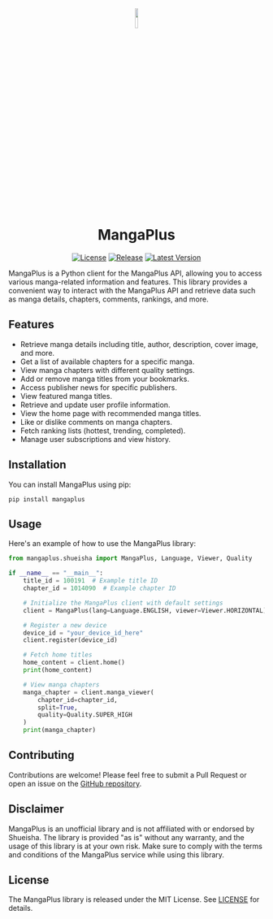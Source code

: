 <div align="center">

<img src="https://github.com/hyugogirubato/mangaplus/blob/main/docs/images/MangaPlusProject.png" width="10%">

# MangaPlus

[![License](https://img.shields.io/github/license/hyugogirubato/mangaplus)](https://github.com/hyugogirubato/mangaplus/blob/main/LICENSE)
[![Release](https://img.shields.io/github/release-date/hyugogirubato/mangaplus)](https://github.com/hyugogirubato/mangaplus/releases)
[![Latest Version](https://img.shields.io/pypi/v/mangaplus)](https://pypi.org/project/mangaplus/)

</div>

MangaPlus is a Python client for the MangaPlus API, allowing you to access various manga-related information and features. This library provides a convenient way to interact with the MangaPlus API and retrieve data such as manga details, chapters, comments, rankings, and more.

## Features

- Retrieve manga details including title, author, description, cover image, and more.
- Get a list of available chapters for a specific manga.
- View manga chapters with different quality settings.
- Add or remove manga titles from your bookmarks.
- Access publisher news for specific publishers.
- View featured manga titles.
- Retrieve and update user profile information.
- View the home page with recommended manga titles.
- Like or dislike comments on manga chapters.
- Fetch ranking lists (hottest, trending, completed).
- Manage user subscriptions and view history.

## Installation

You can install MangaPlus using pip:

```shell
pip install mangaplus
```

## Usage

Here's an example of how to use the MangaPlus library:

```python
from mangaplus.shueisha import MangaPlus, Language, Viewer, Quality

if __name__ == "__main__":
    title_id = 100191  # Example title ID
    chapter_id = 1014090  # Example chapter ID

    # Initialize the MangaPlus client with default settings
    client = MangaPlus(lang=Language.ENGLISH, viewer=Viewer.HORIZONTAL)

    # Register a new device
    device_id = "your_device_id_here"
    client.register(device_id)

    # Fetch home titles
    home_content = client.home()
    print(home_content)

    # View manga chapters
    manga_chapter = client.manga_viewer(
        chapter_id=chapter_id,
        split=True,
        quality=Quality.SUPER_HIGH
    )
    print(manga_chapter)
```

## Contributing

Contributions are welcome! Please feel free to submit a Pull Request or open an issue on the [GitHub repository](https://github.com/hyugogirubato/mangaplus/issues).

## Disclaimer

MangaPlus is an unofficial library and is not affiliated with or endorsed by Shueisha. The library is provided "as is" without any warranty, and the usage of this library is at your own risk. Make sure to comply with the terms and conditions of the MangaPlus service while using this library.

## License

The MangaPlus library is released under the MIT License. See [LICENSE](https://github.com/hyugogirubato/mangaplus/blob/main/LICENSE) for details.
